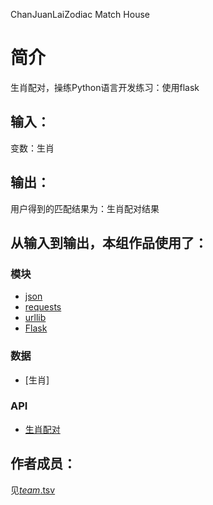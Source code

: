   

ChanJuanLaiZodiac Match House


		
# 简介 
生肖配对，操练Python语言开发练习：使用flask



## 输入：
变数：生肖

## 输出：
用户得到的匹配结果为：生肖配对结果

## 从输入到输出，本组作品使用了：
### 模块
* [json](https://github.com/tobscure/json-api)
* [requests](http://php.net/manual/en/reserved.variables.request.php)
* [urllib](http://www.liaoxuefeng.com/wiki/0014316089557264a6b348958f449949df42a6d3a2e542c000/001432688314740a0aed473a39f47b09c8c7274c9ab6aee000/)
* [Flask](http://docs.jinkan.org/docs/flask/)
### 数据
* [生肖]
### API
* [生肖配对](http://api.avatardata.cn/ShengXiaoPeiDui/Lookup)
## 作者成员：
见[_team_.tsv](_team_.tsv)



